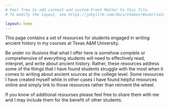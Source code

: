 ```yaml
---
# Feel free to add content and custom Front Matter to this file.
# To modify the layout, see https://jekyllrb.com/docs/themes/#overriding-theme-defaults

layout: home
---
```


This page contains a set of resources for students engaged in writing ancient history 
in my courses at Texas A&M University. 

Be under no illusions that what I offer here is somehow complete or 
comprehensive of everything students will need to effectively read, interpret, 
and write about ancient history. Rather, these resources address some of the 
things that I have found students struggle with the most when it comes to writing
about ancient sources at the college level. Some resources I have created myself while 
in other cases I have found helpful resources online and simply link to those resources
rather than reinvent the wheel. 

If you know of additional resourses please feel free to 
share them with me and I may include them for the benefit of other students.





